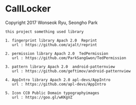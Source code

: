 # CallLocker

  Copyright 2017 Wonseok Ryu, Seongho Park
  
  
    this project something used library
    
    1. fingerprint library Apach 2.0  Reprint
       url : https://github.com/ajalt/reprint
    
    2. permission library Apach 2.0  TedPermission
       url : https://github.com/ParkSangGwon/TedPermission

    3. pattern library Apach 2.0  android-patternview
       url : https://github.com/geftimov/android-patternview

    4. AppIntro library Apach 2.0 apl-devs/AppIntro
       url : https://github.com/apl-devs/AppIntro

    5. Icon CC0 Public Domain typographyimages
       url : https://goo.gl/wKKgVZ
       

